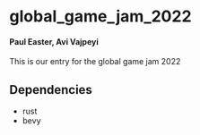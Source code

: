 # global_game_jam_2022

#### Paul Easter, Avi Vajpeyi

This is our entry for the global game jam 2022

## Dependencies
* rust
* bevy 
